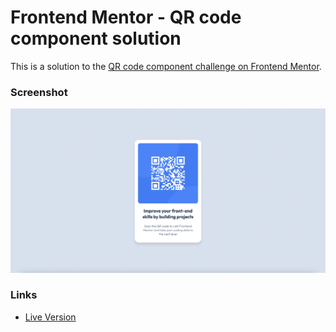 # Frontend Mentor - QR code component solution

This is a solution to the [QR code component challenge on Frontend Mentor](https://www.frontendmentor.io/challenges/qr-code-component-iux_sIO_H).

### Screenshot

![](images/Screenshot.png)

### Links

- [Live Version](https://nicholas-crawford.github.io/qr-code-component-main/)
